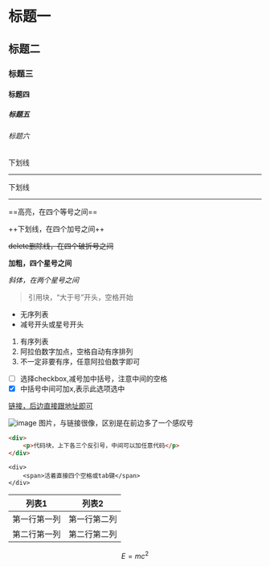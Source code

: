 
# 标题一
## 标题二
### 标题三
#### 标题四
##### 标题五
###### 标题六


下划线
- - -
下划线
* * *

==高亮，在四个等号之间==

++下划线，在四个加号之间++

~~delete删除线，在四个破折号之间~~

**加粗，四个星号之间**

*斜体，在两个星号之间*

> 引用块，“大于号”开头，空格开始

- 无序列表
- 减号开头或星号开头

1. 有序列表
2. 阿拉伯数字加点，空格自动有序排列
3. 不一定非要有序，任意阿拉伯数字即可

- [ ] 选择checkbox,减号加中括号，注意中间的空格
- [x] 中括号中间可加x,表示此选项选中

[链接，后边直接跟地址即可](https://www.baidu.com/)

![image](https://caifunc.com:443/images/logo.png) 图片，与链接很像，区别是在前边多了一个感叹号


```html
<div>
    <p>代码块，上下各三个反引号，中间可以加任意代码</p>   
</div>
```
    <div>
        <span>活着直接四个空格或tab键</span>
    </div>

列表1 | 列表2
---|---
第一行第一列 | 第一行第二列
第二行第一列 | 第二行第二列

```math 
E = mc^2
```



